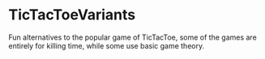# TicTacToeVariants
Fun alternatives to the popular game of TicTacToe, some of the games are entirely for killing time, while some use basic game theory.
